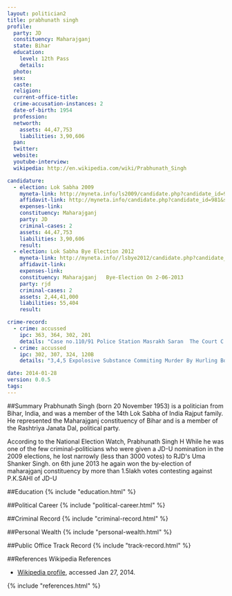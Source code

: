 ```yaml
---
layout: politician2
title: prabhunath singh
profile: 
  party: JD
  constituency: Maharajganj
  state: Bihar
  education: 
    level: 12th Pass
    details: 
  photo: 
  sex: 
  caste: 
  religion: 
  current-office-title: 
  crime-accusation-instances: 2
  date-of-birth: 1954
  profession: 
  networth: 
    assets: 44,47,753
    liabilities: 3,90,606
  pan: 
  twitter: 
  website: 
  youtube-interview: 
  wikipedia: http://en.wikipedia.com/wiki/Prabhunath_Singh

candidature: 
  - election: Lok Sabha 2009
    myneta-link: http://myneta.info/ls2009/candidate.php?candidate_id=981
    affidavit-link: http://myneta.info/candidate.php?candidate_id=981&scan=original
    expenses-link: 
    constituency: Maharajganj 
    party: JD
    criminal-cases: 2
    assets: 44,47,753
    liabilities: 3,90,606
    result:  
  - election: Lok Sabha Bye Election 2012
    myneta-link: http://myneta.info//lsbye2012/candidate.php?candidate_id=66
    affidavit-link: 
    expenses-link: 
    constituency: Maharajganj   Bye-Election On 2-06-2013 
    party: rjd
    criminal-cases: 2
    assets: 2,44,41,000
    liabilities: 55,404
    result:  

crime-record: 
  - crime: accussed
    ipc: 363, 364, 302, 201
    details: "Case no.110/91 Police Station Masrakh Saran  The Court C.J.M. Chapra  Date 24.09.91 Cr.MPo. 143/04 Field In High Court Of Jharkahand At Ranchi For Quashing On 10.02.2004" 
  - crime: accussed
    ipc: 302, 307, 324, 120B
    details: "3,4,5 Expolosive Substance Commiting Murder By Hurling Bomb Act. Case no,339/95 Police Station Gardanibag Secretariate Patna  The Court A.C.J.M. Patna Date 09.10.95" 

date: 2014-01-28
version: 0.0.5
tags: 
---
```

##Summary
Prabhunath Singh (born 20 November 1953) is a politician from Bihar, India, and was a member of the 14th Lok Sabha of India Rajput family. He represented the Maharajganj constituency of Bihar and is a member of the Rashtriya Janata Dal, political party.

According to the National Election Watch, Prabhunath Singh H While he was one of the few criminal-politicians who were given a JD-U nomination in the 2009 elections, he lost narrowly (less than 3000 votes) to RJD's Uma Shanker Singh. on 6th june 2013 he again won the by-election of maharajganj constituency by more than 1.5lakh votes contesting against P.K.SAHI of JD-U


##Education
{% include "education.html" %}


##Political Career
{% include "political-career.html" %}


##Criminal Record
{% include "criminal-record.html" %}


##Personal Wealth
{% include "personal-wealth.html" %}


##Public Office Track Record
{% include "track-record.html" %}


##References
Wikipedia References
- [Wikipedia profile]({{page.profile.wikipedia}}), accessed Jan 27, 2014.



{% include "references.html" %}